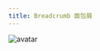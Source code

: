 ```yaml
---
title: Breadcrumb 面包屑
---
```

![avatar](http://10.101.10.57/components/other/components/breadcrumb_.jpg)
